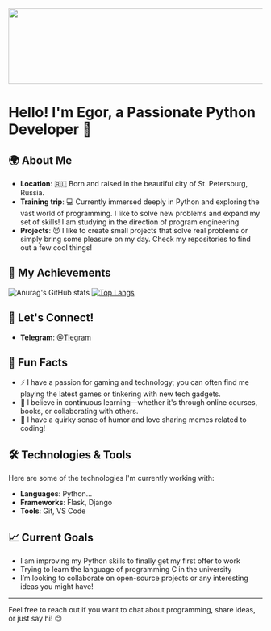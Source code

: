 <center>
  <img src="https://media1.giphy.com/media/v1.Y2lkPTc5MGI3NjExanh1amV3OG41MnJqZmpkZTl1aGQ4cmJ6MDRsYTFuajRuYmtiOHdhaiZlcD12MV9pbnRlcm5hbF9naWZfYnlfaWQmY3Q9Zw/QpVUMRUJGokfqXyfa1/giphy.webp" width="1500" height="150">
</center>

# Hello! I'm Egor, a Passionate Python Developer 👋

## 🌍 About Me
- **Location**: 🇷🇺 Born and raised in the beautiful city of St. Petersburg, Russia.
- **Training trip**: 💻 Currently immersed deeply in Python and exploring the vast world of programming. I like to solve new problems and expand my set of skills! I am studying in the direction of program engineering
- **Projects**: 😈 I like to create small projects that solve real problems or simply bring some pleasure on my day. Check my repositories to find out a few cool things!


## 🚀 My Achievements
![Anurag's GitHub stats](https://github-readme-stats.vercel.app/api?username=EgorEgorAk&show_icons=true&theme=radical)
[![Top Langs](https://github-readme-stats.vercel.app/api/top-langs/?username=EgorEgorAk&layout=donut&theme=radical)](https://github.com/anuraghazra/github-readme-stats)

## 💬 Let's Connect!
- **Telegram**: [@Tlegram](https://t.me/EgorAkentyev) 

## 🎨 Fun Facts
- ⚡ I have a passion for gaming and technology; you can often find me playing the latest games or tinkering with new tech gadgets.
- 🌱 I believe in continuous learning—whether it's through online courses, books, or collaborating with others.
- 🎩 I have a quirky sense of humor and love sharing memes related to coding!

## 🛠️ Technologies & Tools
Here are some of the technologies I'm currently working with:
- **Languages**: Python...
- **Frameworks**: Flask, Django
- **Tools**: Git, VS Code

## 📈 Current Goals
- I am improving my Python skills to finally get my first offer to work
- Trying to learn the language of programming C in the university
- I’m looking to collaborate on open-source projects or any interesting ideas you might have!

---

Feel free to reach out if you want to chat about programming, share ideas, or just say hi! 😊

<!--
**EgorEgorAk/egoregorak** is a ✨ _special_ ✨ repository because its `README.md` (this file) appears on your GitHub profile.

Here are some ideas to get you started:

- 🔭 I’m currently working on ...
- 🌱 I’m currently learning ...
- 👯 I’m looking to collaborate on ...
- 🤔 I’m looking for help with ...
-->
